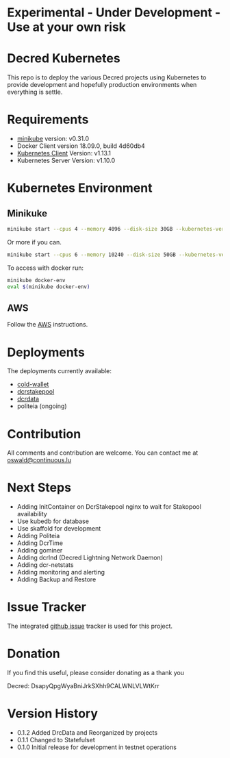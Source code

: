 # **Experimental - Under Development - Use at your own risk**

# Decred Kubernetes

This repo is to deploy the various Decred projects using Kubernetes to provide development and hopefully production environments when everything is settle.

# Requirements

* [minikube](https://kubernetes.io/docs/tasks/tools/install-minikube/) version: v0.31.0
* Docker Client version 18.09.0, build 4d60db4
* [Kubernetes Client](https://kubernetes.io/docs/tasks/tools/install-kubectl/) Version: v1.13.1
* Kubernetes Server Version: v1.10.0

# Kubernetes Environment

## Minikuke

```bash
minikube start --cpus 4 --memory 4096 --disk-size 30GB --kubernetes-version v1.10.0
```

Or more if you can.

```bash
minikube start --cpus 6 --memory 10240 --disk-size 50GB --kubernetes-version v1.10.0
```

To access with docker run:

```bash
minikube docker-env
eval $(minikube docker-env)
```

## AWS

Follow the [AWS](https://github.com/oswaldderiemaecker/dcrstakepool-k8s/blob/master/AWS.md) instructions.

# Deployments

The deployments currently available:

* [cold-wallet](https://github.com/oswaldderiemaecker/dcrstakepool-k8s/tree/master/cold-wallet)
* [dcrstakepool](https://github.com/oswaldderiemaecker/dcrstakepool-k8s/tree/master/dcrstakepool)
* [dcrdata](https://github.com/oswaldderiemaecker/dcrstakepool-k8s/tree/master/dcrdata)
* politeia (ongoing)

# Contribution

All comments and contribution are welcome. You can contact me at oswald@continuous.lu

# Next Steps

* Adding InitContainer on DcrStakepool nginx to wait for Stakopool availability
* Use kubedb for database
* Use skaffold for development
* Adding Politeia
* Adding DcrTime
* Adding gominer
* Adding dcrlnd (Decred Lightning Network Daemon)
* Adding dcr-netstats
* Adding monitoring and alerting
* Adding Backup and Restore

# Issue Tracker

The integrated [github issue](https://github.com/oswaldderiemaecker/dcrstakepool-k8s/issues) tracker is used for this project.

# Donation

If you find this useful, please consider donating as a thank you

Decred: DsapyQpgWyaBniJrkSXhh9CALWNLVLWtKrr

# Version History

* 0.1.2  Added DrcData and Reorganized by projects
* 0.1.1  Changed to Statefulset
* 0.1.0  Initial release for development in testnet operations
